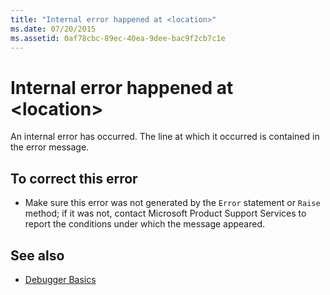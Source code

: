 ```yaml
---
title: "Internal error happened at <location>"
ms.date: 07/20/2015
ms.assetid: 0af78cbc-89ec-40ea-9dee-bac9f2cb7c1e
---
```

# Internal error happened at \<location>
An internal error has occurred. The line at which it occurred is contained in the error message.  
  
## To correct this error  
  
- Make sure this error was not generated by the `Error` statement or `Raise` method; if it was not, contact Microsoft Product Support Services to report the conditions under which the message appeared.  
  
## See also

- [Debugger Basics](/visualstudio/debugger/debugger-feature-tour)
